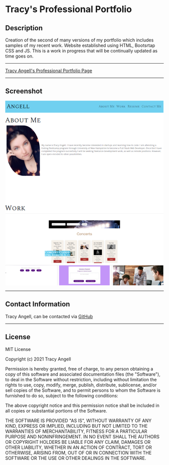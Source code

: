 # Tracy's Professional Portfolio

## Description

Creation of the second of many versions of my portfolio which includes samples of my recent work. Website established using HTML, Bootsrtap CSS and JS. This is a work in progress that will be continually updated as time goes on.
***

[Tracy Angell's Professional Portfolio Page](https://tracye1083.github.io/Professional-Portfolio-Page)
***

## Screenshot

![Preview of Page](Assets/images/Screenshot.png)
***

## Contact Information

Tracy Angell, can be contacted via [GitHub](https://github.com/tracye1083)
***

## License

MIT License

Copyright (c) 2021 Tracy Angell

Permission is hereby granted, free of charge, to any person obtaining a copy
of this software and associated documentation files (the "Software"), to deal
in the Software without restriction, including without limitation the rights
to use, copy, modify, merge, publish, distribute, sublicense, and/or sell
copies of the Software, and to permit persons to whom the Software is
furnished to do so, subject to the following conditions:

The above copyright notice and this permission notice shall be included in all
copies or substantial portions of the Software.

THE SOFTWARE IS PROVIDED "AS IS", WITHOUT WARRANTY OF ANY KIND, EXPRESS OR
IMPLIED, INCLUDING BUT NOT LIMITED TO THE WARRANTIES OF MERCHANTABILITY,
FITNESS FOR A PARTICULAR PURPOSE AND NONINFRINGEMENT. IN NO EVENT SHALL THE
AUTHORS OR COPYRIGHT HOLDERS BE LIABLE FOR ANY CLAIM, DAMAGES OR OTHER
LIABILITY, WHETHER IN AN ACTION OF CONTRACT, TORT OR OTHERWISE, ARISING FROM,
OUT OF OR IN CONNECTION WITH THE SOFTWARE OR THE USE OR OTHER DEALINGS IN THE
SOFTWARE.
